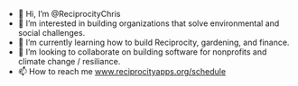- 👋 Hi, I’m @ReciprocityChris
- 👀 I’m interested in building organizations that solve environmental and social challenges.
- 🌱 I’m currently learning how to build Reciprocity, gardening, and finance.
- 💞️ I’m looking to collaborate on building software for nonprofits and climate change / resiliance.
- 📫 How to reach me www.reciprocityapps.org/schedule

<!---
ReciprocityChris/ReciprocityChris is a ✨ special ✨ repository because its `README.md` (this file) appears on your GitHub profile.
You can click the Preview link to take a look at your changes.
--->
